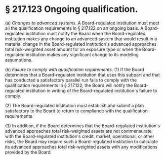 # § 217.123   Ongoing qualification.

(a) *Changes to advanced systems.* A Board-regulated institution must meet all the qualification requirements in § 217.122 on an ongoing basis. A Board-regulated institution must notify the Board when the Board-regulated institution makes any change to an advanced system that would result in a material change in the Board-regulated institution's advanced approaches total risk-weighted asset amount for an exposure type or when the Board-regulated institution makes any significant change to its modeling assumptions.


(b) *Failure to comply with qualification requirements.* (1) If the Board determines that a Board-regulated institution that uses this subpart and that has conducted a satisfactory parallel run fails to comply with the qualification requirements in § 217.122, the Board will notify the Board-regulated institution in writing of the Board-regulated institution's failure to comply.


(2) The Board-regulated institution must establish and submit a plan satisfactory to the Board to return to compliance with the qualification requirements.


(3) In addition, if the Board determines that the Board-regulated institution's advanced approaches total risk-weighted assets are not commensurate with the Board-regulated institution's credit, market, operational, or other risks, the Board may require such a Board-regulated institution to calculate its advanced approaches total risk-weighted assets with any modifications provided by the Board.





